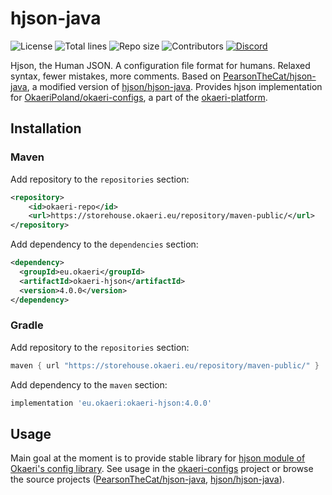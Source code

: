 # hjson-java

![License](https://img.shields.io/github/license/OkaeriPoland/okaeri-hjson)
![Total lines](https://img.shields.io/tokei/lines/github/OkaeriPoland/okaeri-hjson)
![Repo size](https://img.shields.io/github/repo-size/OkaeriPoland/okaeri-hjson)
![Contributors](https://img.shields.io/github/contributors/OkaeriPoland/okaeri-hjson)
[![Discord](https://img.shields.io/discord/589089838200913930)](https://discord.gg/hASN5eX)

Hjson, the Human JSON. A configuration file format for humans. Relaxed syntax, fewer mistakes, more comments.
Based on [PearsonTheCat/hjson-java](https://github.com/PersonTheCat/hjson-java), a modified version of [hjson/hjson-java](https://github.com/hjson/hjson-java).
Provides hjson implementation for [OkaeriPoland/okaeri-configs](https://github.com/OkaeriPoland/okaeri-configs/tree/master/hjson), a part of the [okaeri-platform](https://github.com/OkaeriPoland/okaeri-platform).

## Installation
### Maven
Add repository to the `repositories` section:
```xml
<repository>
    <id>okaeri-repo</id>
    <url>https://storehouse.okaeri.eu/repository/maven-public/</url>
</repository>
```
Add dependency to the `dependencies` section:
```xml
<dependency>
  <groupId>eu.okaeri</groupId>
  <artifactId>okaeri-hjson</artifactId>
  <version>4.0.0</version>
</dependency>
```
### Gradle
Add repository to the `repositories` section:
```groovy
maven { url "https://storehouse.okaeri.eu/repository/maven-public/" }
```
Add dependency to the `maven` section:
```groovy
implementation 'eu.okaeri:okaeri-hjson:4.0.0'
```

## Usage

Main goal at the moment is to provide stable library for [hjson module of Okaeri's config library](https://github.com/OkaeriPoland/okaeri-configs/tree/master/hjson).
See usage in the [okaeri-configs](https://github.com/OkaeriPoland/okaeri-configs) project or browse the source projects
([PearsonTheCat/hjson-java](https://github.com/PersonTheCat/hjson-java), [hjson/hjson-java](https://github.com/hjson/hjson-java)).
